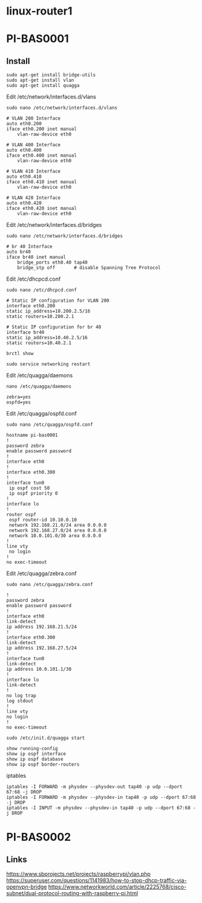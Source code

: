 # linux-router1


# PI-BAS0001

## Install

```
sudo apt-get install bridge-utils
sudo apt-get install vlan
sudo apt-get install quagga
```

Edit /etc/network/interfaces.d/vlans
```
sudo nano /etc/network/interfaces.d/vlans
```
```
# VLAN 200 Interface
auto eth0.200
iface eth0.200 inet manual
    vlan-raw-device eth0

# VLAN 400 Interface
auto eth0.400
iface eth0.400 inet manual
    vlan-raw-device eth0

# VLAN 410 Interface
auto eth0.410
iface eth0.410 inet manual
    vlan-raw-device eth0

# VLAN 420 Interface
auto eth0.420
iface eth0.420 inet manual
    vlan-raw-device eth0
```
Edit /etc/network/interfaces.d/bridges
```
sudo nano /etc/network/interfaces.d/bridges
```
```
# br 40 Interface
auto br40
iface br40 inet manual
    bridge_ports eth0.40 tap40
    bridge_stp off       # disable Spanning Tree Protocol
```

Edit /etc/dhcpcd.conf
```
sudo nano /etc/dhcpcd.conf

# Static IP configuration for VLAN 200
interface eth0.200
static ip_address=10.200.2.5/16
static routers=10.200.2.1

# Static IP configuration for br 40
interface br40
static ip_address=10.40.2.5/16
static routers=10.40.2.1
```
```
brctl show

sudo service networking restart
```

Edit /etc/quagga/daemons
```
nano /etc/quagga/daemons

zebra=yes
ospfd=yes
```

Edit /etc/quagga/ospfd.conf
```
sudo nano /etc/quagga/ospfd.conf

hostname pi-bas0001
!
password zebra
enable password password
!
interface eth0
!
interface eth0.300
!
interface tun0
 ip ospf cost 50
 ip ospf priority 0
!
interface lo
!
router ospf
 ospf router-id 10.10.0.10
 network 192.168.21.0/24 area 0.0.0.0
 network 192.168.27.0/24 area 0.0.0.0
 network 10.0.101.0/30 area 0.0.0.0
!
line vty
 no login
!
no exec-timeout
```

Edit /etc/quagga/zebra.conf
```
sudo nano /etc/quagga/zebra.conf

!
password zebra
enable password password
!
interface eth0
link-detect
ip address 192.168.21.5/24
!
interface eth0.300
link-detect
ip address 192.168.27.5/24
!
interface tun0
link-detect
ip address 10.0.101.1/30
!
interface lo
link-detect
!
no log trap
log stdout
!
line vty
no login
!
no exec-timeout
```

```
sudo /etc/init.d/quagga start
```
```
show running-config
show ip ospf interface
show ip ospf database
show ip ospf border-routers
```

iptables
```
iptables -I FORWARD -m physdev --physdev-out tap40 -p udp --dport 67:68 -j DROP
iptables -I FORWARD -m physdev --physdev-in tap40 -p udp --dport 67:68 -j DROP
iptables -I INPUT -m physdev --physdev-in tap40 -p udp --dport 67:68 -j DROP
```



# PI-BAS0002


## Links
https://www.sbprojects.net/projects/raspberrypi/vlan.php
https://superuser.com/questions/1141983/how-to-stop-dhcp-traffic-via-openvpn-bridge
https://www.networkworld.com/article/2225768/cisco-subnet/dual-protocol-routing-with-raspberry-pi.html

